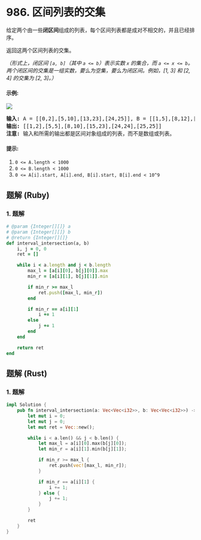 # 986. 区间列表的交集
给定两个由一些**闭区间**组成的列表，每个区间列表都是成对不相交的，并且已经排序。

返回这两个区间列表的交集。

*（形式上，闭区间 ```[a, b]```（其中 ```a <= b```）表示实数 ```x``` 的集合，而 ```a <= x <= b```。两个闭区间的交集是一组实数，要么为空集，要么为闭区间。例如，[1, 3] 和 [2, 4] 的交集为 [2, 3]。）*

#### 示例:
![](https://assets.leetcode-cn.com/aliyun-lc-upload/uploads/2019/02/02/interval1.png)
<pre>
<strong>输入:</strong> A = [[0,2],[5,10],[13,23],[24,25]], B = [[1,5],[8,12],[15,24],[25,26]]
<strong>输出:</strong> [[1,2],[5,5],[8,10],[15,23],[24,24],[25,25]]
<strong>注意:</strong> 输入和所需的输出都是区间对象组成的列表，而不是数组或列表。
</pre>

#### 提示:
1. ```0 <= A.length < 1000```
2. ```0 <= B.length < 1000```
3. ```0 <= A[i].start, A[i].end, B[i].start, B[i].end < 10^9```

## 题解 (Ruby)

### 1. 题解
```Ruby
# @param {Integer[][]} a
# @param {Integer[][]} b
# @return {Integer[][]}
def interval_intersection(a, b)
    i, j = 0, 0
    ret = []

    while i < a.length and j < b.length
        max_l = [a[i][0], b[j][0]].max
        min_r = [a[i][1], b[j][1]].min

        if min_r >= max_l
            ret.push([max_l, min_r])
        end

        if min_r == a[i][1]
            i += 1
        else
            j += 1
        end
    end

    return ret
end
```

## 题解 (Rust)

### 1. 题解
```Rust
impl Solution {
    pub fn interval_intersection(a: Vec<Vec<i32>>, b: Vec<Vec<i32>>) -> Vec<Vec<i32>> {
        let mut i = 0;
        let mut j = 0;
        let mut ret = Vec::new();

        while i < a.len() && j < b.len() {
            let max_l = a[i][0].max(b[j][0]);
            let min_r = a[i][1].min(b[j][1]);

            if min_r >= max_l {
                ret.push(vec![max_l, min_r]);
            }

            if min_r == a[i][1] {
                i += 1;
            } else {
                j += 1;
            }
        }

        ret
    }
}
```
